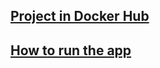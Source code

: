 ## [Project in Docker Hub](https://hub.docker.com/r/lapptomi/docker-test)  

## [How to run the app](https://github.com/lapptomi/devops-with-docker/tree/main/part1/exercise-1.15/docker-test)
